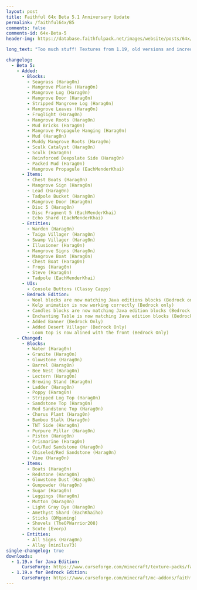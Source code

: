 ```yaml
---
layout: post
title: Faithful 64x Beta 5.1 Anniversary Update
permalink: /faithful64x/B5
comments: false
comments-id: 64x-Beta-5
header-img: https://database.faithfulpack.net/images/website/posts/64x/F64x_Anniversary_promote.jpg

long_text: "Too much stuff! Textures from 1.19, old versions and incredible changes! From seagrass, to mangrove without forgetting the sculk blocks, you are bound to find what you want. Important updates such as bamboo, granite, ladder and many others that were present at the very beginning of the pack."

changelog:
  - Beta 5:
    - Added:
      - Blocks:
        - Seagrass (Harag0n)
        - Mangrove Planks (Harag0n)
        - Mangrove Log (Harag0n)
        - Mangrove Door (Harag0n)
        - Stripped Mangrove Log (Harag0n)
        - Mangrove Leaves (Harag0n)
        - Froglight (Harag0n)
        - Mangrove Roots (Harag0n)
        - Mud Bricks (Harag0n)
        - Mangrove Propagule Hanging (Harag0n)
        - Mud (Harag0n)
        - Muddy Mangrove Roots (Harag0n)
        - Sculk Catalyst (Harag0n)
        - Sculk (Harag0n)
        - Reinforced Deepslate Side (Harag0n)
        - Packed Mud (Harag0n)
        - Mangrove Propagule (EachMenderKhai)
      - Items:
        - Chest Boats (Harag0n)
        - Mangrove Sign (Harag0n)
        - Lead (Harag0n)
        - Tadpole Bucket (Harag0n)
        - Mangrove Door (Harag0n)
        - Disc 5 (Harag0n)
        - Disc Fragment 5 (EachMenderKhai)
        - Echo Shard (EachMenderKhai)
      - Entities:
        - Warden (Harag0n)
        - Taiga Villager (Harag0n)
        - Swamp Villager (Harag0n)
        - Illusioner (Harag0n)
        - Mangrove Signs (Harag0n)
        - Mangrove Boat (Harag0n)
        - Chest Boat (Harag0n)
        - Frogs (Harag0n)
        - Steve (Harag0n)
        - Tadpole (EachMenderKhai)
      - UIs:
        - Console Buttons (Classy Cappy)
      - Bedrock Edition:
        - Wool blocks are now matching Java editions blocks (Bedrock only)
        - Kelp animation is now working correctly (Bedrock only)
        - Candles blocks are now matching Java edition blocks (Bedrock only)
        - Enchanting Table is now matching Java edition blocks (Bedrock only)
        - Added Banner (Bedrock Only)
        - Added Desert Villager (Bedrock Only)
        - Loom top is now alined with the front (Bedrock Only)
    - Changed:
      - Blocks:
        - Water (Harag0n)
        - Granite (Harag0n)
        - Glowstone (Harag0n)
        - Barrel (Harag0n)
        - Bee Nest (Harag0n)
        - Lectern (Harag0n)
        - Brewing Stand (Harag0n)
        - Ladder (Harag0n)
        - Poppy (Harag0n)
        - Stripped Log Top (Harag0n)
        - Sandstone Top (Harag0n)
        - Red Sandstone Top (Harag0n)
        - Chorus Plant (Harag0n)
        - Bamboo Stalk (Harag0n)
        - TNT Side (Harag0n)
        - Purpure Pillar (Harag0n)
        - Piston (Harag0n)
        - Prismarine (Harag0n)
        - Cut/Red Sandstone (Harag0n)
        - Chiseled/Red Sandstone (Harag0n)
        - Vine (Harag0n)
      - Items:
        - Boats (Harag0n)
        - Redstone (Harag0n)
        - Glowstone Dust (Harag0n)
        - Gunpowder (Harag0n)
        - Sugar (Harag0n)
        - Leggings (Harag0n)
        - Mutton (Harag0n)
        - Light Gray Dye (Harag0n)
        - Amethyst Shard (EachKhaiho)
        - Sticks (DMgaming)
        - Shovels (TheOPWarrior208)
        - Scute (Evorp)
      - Entities:
        - All Signs (Harag0n)
        - Allay (miniluv73)
single-changelog: true
downloads:
  - 1.19.x for Java Edition:
      CurseForge: https://www.curseforge.com/minecraft/texture-packs/faithful-64x/files/3865491
  - 1.19.x for Bedrock Edition:
      CurseForge: https://www.curseforge.com/minecraft/mc-addons/faithful-64x-bedrock/files/3865490
---
```


